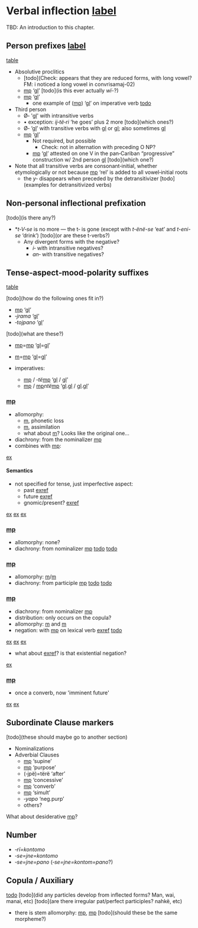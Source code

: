 # Verbal inflection [label](verbinfl)

TBD: An introduction to this chapter.

## Person prefixes [label](sec:verbperson)

[table](verbprefixes)

* Absolutive proclitics 
    * [todo](Check: appears that they are reduced forms, with long vowel? FM: i noticed a long vowel in convrisamaj-02)
    * [mp](u1) ‘[gl](1s/p)’ [todo](is this ever actually *wï-*?)
    * [mp](me2) ‘[gl](2s/p)’
        * one example of ([mp](me2)) ‘[gl](2A)’ on imperative verb [todo](where?)
* Third person
    * Ø‑ '[gl](3s)' with intransitive verbs
    *   • exception: *ij‑të‑ri* ‘he goes’ plus 2 more [todo](which ones?)
    * Ø‑ ‘[gl](3p)’ with transitive verbs with [gl](1a) or [gl](2a); also sometimes [gl](3a)
    * [mp](t3) ‘[gl](3>3)’
        * Not required, but possible
            * Check: not in alternation with preceding O NP?
        * [mp](t3) ‘[gl](3p)’ attested on one V in the pan‑Cariban “progressive” construction w/ 2nd person [gl](a) [todo](which one?)
* Note that all transitive verbs are consonant‑initial, whether etymologically or not because [mp](ylk) ‘rel’ is added to all vowel‑initial roots
    * the _y‑_ disappears when preceded by the detransitivizer [todo](examples for detransitivized verbs)

## Non‑personal inflectional prefixation
[todo](is there any?)
* \*_t‑V‑se_ is no more — the t‑ is gone (except with _t-ënë-se_ ‘eat’ and _t-eni-se_ ‘drink’) [todo](or are these t-verbs?)
  * Any divergent forms with the negative?
    * _i‑_ with intransitive negatives?
    * _an‑_ with transitive negatives?
    
## Tense‑aspect‑mood‑polarity suffixes

[table](verbtam)

[todo](how do the following ones fit in?)

* [mp](janeg) ‘[gl](neg)’
* *‑jrama* ‘[gl](proh)’
* *‑tojpano* ‘[gl](fut)’

[todo](what are these?)

* [mp](septcp)=[mp](pano) ‘[gl](pst)=[gl](concl)’
* [m](sajpfv)=[mp](pano) ‘[gl](pfv)=[gl](concl)’

* imperatives:
    * [mp](keimp) / ‑*të*[mp](keimp) ‘[gl](imp) / [gl](imp.pl)’
    * [mp](tamotimp) / [mp](tamotimp)*ntë*[mp](keimp) ‘[gl](imp).[gl](mot) / [gl](imp).[gl](mot.pl)’

### [mp](riipfv)

* allomorphy:
    * [m](ri-zero), phonetic loss
    * [m](ri-ru), assimilation
    * what about [m](ri-ri)? Looks like the original one...
* diachrony: from the nominalizer [mp](rinmlz)
* combines with [mp](jraneg):

[ex](convrisamaj-04)

#### Semantics
* not specified for tense, just imperfective aspect:
    * past [exref](ctorat-16)
    * future [exref](convrisamaj-06)
    * gnomic/present? [exref](gnomicri)

[ex](ctorat-16)
[ex](convrisamaj-06)
[ex](convrisamaj-04,convrisamaj-28?example_id=gnomicri)

### [mp](jpepst)

* allomorphy: none?
* diachrony: from nominalizer [mp](jpenmlz)
[todo](negation?) [todo](semantics?)

### [mp](sepst)
* allomorphy: [m](septcp)/[m](cheptcp)
* diachrony: from participle [mp](septcp)
[todo](negation?)
[todo](semantics?)

### [mp](sapepfv)
* diachrony: from nominalizer [mp](sapenmlz)
* distribution: only occurs on the copula?
* allomorphy: [m](sapepfv) and [m](sajpfv)
* negation: with [mp](janeg) on lexical verb [exref](ctoaragrme-38?end=ctoaragrme-40)
[todo](semantics?)

[ex](ctoaragrme-38)
[ex](ctoaragrme-39)
[ex](ctoaragrme-40)

* what about [exref](ctorat-19)? is that existential negation?

[ex](ctorat-19)

### [mp](sareimn)
* once a converb, now 'imminent future'

[ex](ctorat-25)
[ex](ctoaragrme-25)



## Subordinate Clause markers
[todo](these should maybe go to another section)

* Nominalizations
* Adverbial Clauses
    * [mp](septcp) ‘supine’
    * [mp](tojpefut) ‘purpose’
    * (‑jpë)=tërë ‘after’
    * [mp](tanecncs) ‘concessive’
    * [mp](sareimn) ‘converb’
    * [mp](yaweloc) ‘simult’
    * *‑yapo* ‘neg.purp’
    * others?

What about desiderative [mp](podes)?

## Number
* _‑rï=kontomo_
* _‑se=jne=kontomo_
* _‑se=jne=pano_ (_‑se=jne=kontom=pano_?)

## Copula / Auxiliary
[todo](paradigm)
[todo](did any particles develop from inflected forms?  Man, wai, manai, etc)
[todo](are there irregular pat/perfect participles? nahkë, etc)

* there is stem allomorphy: [mp](chi-cop), [mp](wej-cop) [todo](should these be the same morpheme?)